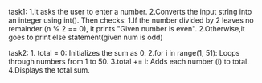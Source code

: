 task1:
      1.It asks the user to enter a number.
      2.Converts the input string into an integer using int().
Then checks:
           1.If the number divided by 2 leaves no remainder (n % 2 == 0), it prints "Given number is even".
           2.Otherwise,it goes to print else statement(given num is odd)


task2:
     1. total = 0: Initializes the sum as 0.
     2.for i in range(1, 51): Loops through numbers from 1 to 50.
     3.total += i: Adds each number (i) to total.
     4.Displays the total sum.
